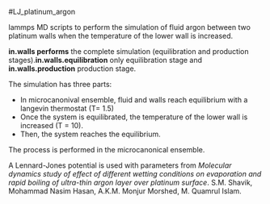 #LJ_platinum_argon

lammps MD scripts to perform the simulation of fluid argon between two platinum walls when the temperature of the lower wall is increased.


__in.walls performs__ the complete simulation (equilibration and production stages).__in.walls.equilibration__ only equilibration stage and __in.walls.production__ production stage.  

The simulation has three parts: 
- In microcanonival ensemble, fluid and walls reach equilibrium with a langevin thermostat (T= 1.5)
- Once the system is equilibrated, the temperature of the lower wall is increased (T = 10). 
- Then, the system reaches the equilibrium. 

The process is performed in the microcanonical ensemble. 

A Lennard-Jones potential is used with parameters from _Molecular dynamics study of effect of different wetting conditions on evaporation and rapid boiling of ultra-thin argon layer over platinum surface_. S.M. Shavik, Mohammad Nasim Hasan, A.K.M. Monjur Morshed, M. Quamrul Islam.
 
